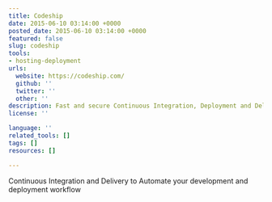 ```yaml
---
title: Codeship
date: 2015-06-10 03:14:00 +0000
posted_date: 2015-06-10 03:14:00 +0000
featured: false
slug: codeship
tools:
- hosting-deployment
urls:
  website: https://codeship.com/
  github: ''
  twitter: ''
  other: ''
description: Fast and secure Continuous Integration, Deployment and Delivery
license: ''

language: ''
related_tools: []
tags: []
resources: []

---
```

Continuous Integration and Delivery to Automate your development and deployment workflow




